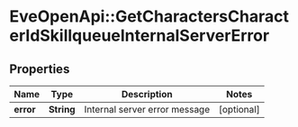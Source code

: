 # EveOpenApi::GetCharactersCharacterIdSkillqueueInternalServerError

## Properties
Name | Type | Description | Notes
------------ | ------------- | ------------- | -------------
**error** | **String** | Internal server error message | [optional] 


